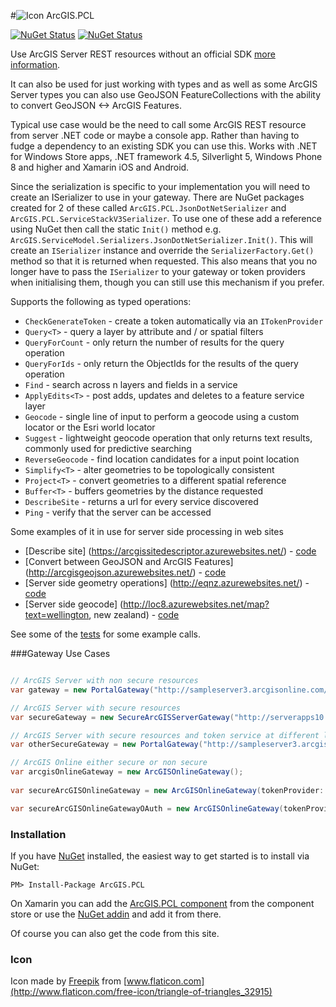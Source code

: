 #![Icon](https://raw.githubusercontent.com/davetimmins/ArcGIS.PCL/master/gateway.png) ArcGIS.PCL

[![NuGet Status](http://img.shields.io/badge/NuGet-3.2.1-blue.svg?style=flat)](https://www.nuget.org/packages/ArcGIS.PCL/) [![NuGet Status](http://img.shields.io/badge/Xamarin-3.2.1-blue.svg?style=flat)](https://components.xamarin.com/view/arcgis.pcl)

Use ArcGIS Server REST resources without an official SDK [more information](http://davetimmins.com/2013/July/ArcGIS-PCL/).

It can also be used for just working with types and as well as some ArcGIS Server types you can also use GeoJSON FeatureCollections with the ability to convert GeoJSON <-> ArcGIS Features.

Typical use case would be the need to call some ArcGIS REST resource from server .NET code or maybe a console app. Rather than having to fudge a dependency to an existing SDK you can use this. 
Works with .NET for Windows Store apps, .NET framework 4.5, Silverlight 5, Windows Phone 8 and higher and Xamarin iOS and Android.

Since the serialization is specific to your implementation you will need to create an ISerializer to use in your gateway. There are NuGet packages created for 2 of these called `ArcGIS.PCL.JsonDotNetSerializer` and `ArcGIS.PCL.ServiceStackV3Serializer`. To use one of these add a reference using NuGet then call the static `Init()` method e.g. `ArcGIS.ServiceModel.Serializers.JsonDotNetSerializer.Init()`. This will create an `ISerializer` instance and override the `SerializerFactory.Get()` method so that it is returned when requested. This also means that you no longer have to pass the `ISerializer` to your gateway or token providers when initialising them, though you can still use this mechanism if you prefer.

Supports the following as typed operations:

 - `CheckGenerateToken` - create a token automatically via an `ITokenProvider`
 - `Query<T>` - query a layer by attribute and / or spatial filters
 - `QueryForCount` - only return the number of results for the query operation
 - `QueryForIds` - only return the ObjectIds for the results of the query operation
 - `Find` - search across n layers and fields in a service
 - `ApplyEdits<T>` - post adds, updates and deletes to a feature service layer
 - `Geocode` - single line of input to perform a geocode using a custom locator or the Esri world locator
 - `Suggest` - lightweight geocode operation that only returns text results, commonly used for predictive searching
 - `ReverseGeocode` - find location candidates for a input point location
 - `Simplify<T>` - alter geometries to be topologically consistent
 - `Project<T>` - convert geometries to a different spatial reference
 - `Buffer<T>` - buffers geometries by the distance requested
 - `DescribeSite` - returns a url for every service discovered
 - `Ping` - verify that the server can be accessed

Some examples of it in use for server side processing in web sites

 - [Describe site] (https://arcgissitedescriptor.azurewebsites.net/) - [code](https://github.com/davetimmins/ArcGIS.PCL-Sample-Projects/tree/master/ArcGIS%20Server%20Site%20Describer)
 - [Convert between GeoJSON and ArcGIS Features] (http://arcgisgeojson.azurewebsites.net/) - [code](https://github.com/davetimmins/ArcGIS.PCL-Sample-Projects/blob/master/Converter.Web/Interface/ConverterService.cs)
 - [Server side geometry operations] (http://eqnz.azurewebsites.net/) - [code](https://github.com/davetimmins/ArcGIS.PCL-Sample-Projects/tree/master/Earthquakes/Earthquakes.Web)
 - [Server side geocode] (http://loc8.azurewebsites.net/map?text=wellington, new zealand) - [code](https://github.com/davetimmins/ArcGIS.PCL-Sample-Projects/tree/master/ArcGISLocationMapper/ArcGISLocationMapper.Web)
 
See some of the [tests](https://github.com/davetimmins/ArcGIS.PCL/blob/dev/ArcGIS.Test/ArcGISGatewayTests.cs) for some example calls.

###Gateway Use Cases

```csharp

// ArcGIS Server with non secure resources
var gateway = new PortalGateway("http://sampleserver3.arcgisonline.com/ArcGIS/");

// ArcGIS Server with secure resources
var secureGateway = new SecureArcGISServerGateway("http://serverapps10.esri.com/arcgis", "user1", "pass.word1");

// ArcGIS Server with secure resources and token service at different location
var otherSecureGateway = new PortalGateway("http://sampleserver3.arcgisonline.com/ArcGIS/", tokenProvider: new TokenProvider("http://serverapps10.esri.com/arcgis", "user1", "pass.word1"));

// ArcGIS Online either secure or non secure
var arcgisOnlineGateway = new ArcGISOnlineGateway();
 
var secureArcGISOnlineGateway = new ArcGISOnlineGateway(tokenProvider: new ArcGISOnlineTokenProvider("user", "pass"));

var secureArcGISOnlineGatewayOAuth = new ArcGISOnlineGateway(tokenProvider: new ArcGISOnlineAppLoginOAuthProvider("clientId", "clientSecret"));
```

### Installation
If you have [NuGet](http://nuget.org) installed, the easiest way to get started is to install via NuGet:

    PM> Install-Package ArcGIS.PCL

On Xamarin you can add the [ArcGIS.PCL component](http://components.xamarin.com/view/ArcGIS.PCL) from the component store or use the [NuGet addin](https://github.com/mrward/monodevelop-nuget-addin) and add it from there.

Of course you can also get the code from this site.

### Icon

Icon made by [Freepik](http://www.freepik.com) from [www.flaticon.com](http://www.flaticon.com/free-icon/triangle-of-triangles_32915)
                
